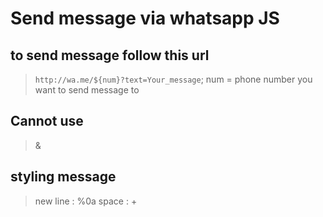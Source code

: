 # Send message via whatsapp JS

## to send message follow this url
> `http://wa.me/${num}?text=Your_message`;
> num = phone number you want to send message to


## Cannot use
> &

## styling message
> new line : %0a
> space : +
